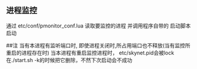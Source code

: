 ## 进程监控
通过 etc/conf/pmonitor_conf.lua 读取要监控的进程
并调用程序自带的 启动脚本 启动 


##注
当有本进程有监听端口时, 
即使进程关闭时,所占用端口也不释放(当有监控所重启的进程存在时)
当本进程有重启监控进程时， etc/skynet.pid会被lock
在./start.sh -k的时候把它删除，不然下次启动会不成功


